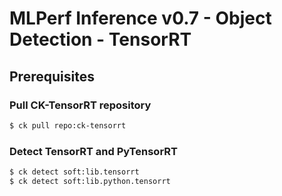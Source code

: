 # MLPerf Inference v0.7 - Object Detection - TensorRT

## Prerequisites

### Pull CK-TensorRT repository

```bash
$ ck pull repo:ck-tensorrt
```

### Detect TensorRT and PyTensorRT

```bash
$ ck detect soft:lib.tensorrt
$ ck detect soft:lib.python.tensorrt 
```
